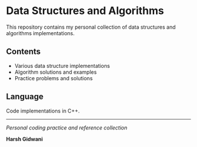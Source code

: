 # Data Structures and Algorithms

This repository contains my personal collection of data structures and algorithms implementations.

## Contents

- Various data structure implementations
- Algorithm solutions and examples
- Practice problems and solutions

## Language

Code implementations in C++.

---

*Personal coding practice and reference collection*

**Harsh Gidwani**
